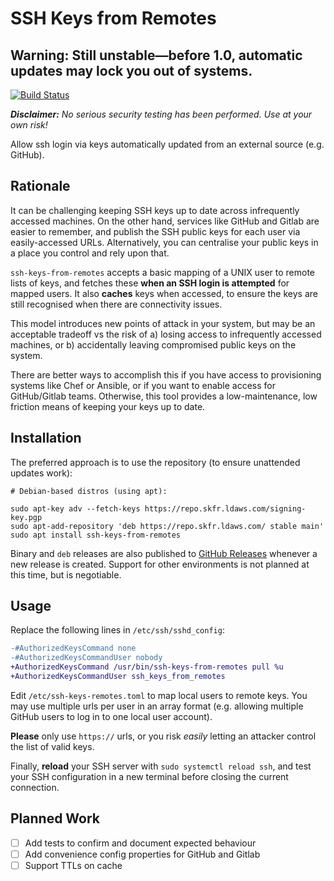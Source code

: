 SSH Keys from Remotes
=====================

## Warning: Still unstable—before 1.0, automatic updates may lock you out of systems.

[![Build Status](https://travis-ci.com/liamdawson/ssh-keys-from-remotes.svg?branch=master)](https://travis-ci.com/liamdawson/ssh-keys-from-remotes)

_**Disclaimer:** No serious security testing has been performed. Use at your own risk!_

Allow ssh login via keys automatically updated from an external source (e.g. GitHub).

Rationale
---------

It can be challenging keeping SSH keys up to date across infrequently accessed machines.
On the other hand, services like GitHub and Gitlab are easier to remember, and publish the SSH
public keys for each user via easily-accessed URLs. Alternatively, you can centralise your
public keys in a place you control and rely upon that.

`ssh-keys-from-remotes` accepts a basic mapping of a UNIX user to remote lists of keys, and
fetches these **when an SSH login is attempted** for mapped users. It also **caches** keys
when accessed, to ensure the keys are still recognised when there are connectivity issues.

This model introduces new points of attack in your system, but may be an acceptable tradeoff
vs the risk of a) losing access to infrequently accessed machines, or b) accidentally leaving
compromised public keys on the system.

There are better ways to accomplish this if you have access to provisioning systems like Chef
or Ansible, or if you want to enable access for GitHub/Gitlab teams. Otherwise, this tool
provides a low-maintenance, low friction means of keeping your keys up to date.

Installation
------------

The preferred approach is to use the repository (to ensure unattended updates work):

```shell
# Debian-based distros (using apt):

sudo apt-key adv --fetch-keys https://repo.skfr.ldaws.com/signing-key.pgp
sudo apt-add-repository 'deb https://repo.skfr.ldaws.com/ stable main'
sudo apt install ssh-keys-from-remotes
```

Binary and `deb` releases are also published to [GitHub Releases](https://github.com/liamdawson/ssh-keys-from-remotes/releases)
whenever a new release is created. Support for other environments is not planned at this
time, but is negotiable.

Usage
-----

Replace the following lines in `/etc/ssh/sshd_config`:

```diff
-#AuthorizedKeysCommand none
-#AuthorizedKeysCommandUser nobody
+AuthorizedKeysCommand /usr/bin/ssh-keys-from-remotes pull %u
+AuthorizedKeysCommandUser ssh_keys_from_remotes
```

Edit `/etc/ssh-keys-remotes.toml` to map local users to remote keys. You may use
multiple urls per user in an array format (e.g. allowing multiple GitHub users to log in
to one local user account).

**Please** only use `https://` urls, or you risk _easily_ letting an attacker control
the list of valid keys.

Finally, **reload** your SSH server with `sudo systemctl reload ssh`, and test your SSH
configuration in a new terminal before closing the current connection.

Planned Work
------------

* [ ] Add tests to confirm and document expected behaviour
* [ ] Add convenience config properties for GitHub and Gitlab
* [ ] Support TTLs on cache
